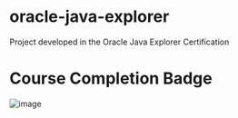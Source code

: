 # oracle-java-explorer
Project developed in the Oracle Java Explorer Certification

# Course Completion Badge

![image](https://github.com/Pourroy/oracle-java-explorer/assets/92768299/a8da1c33-1f41-4891-bc4c-89a798b9f08e)
